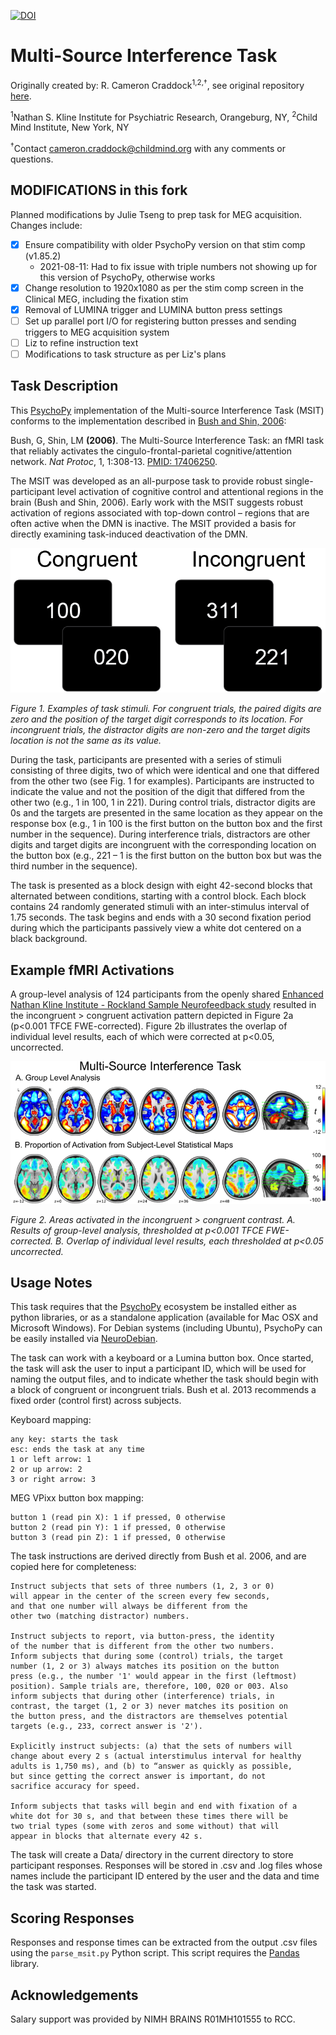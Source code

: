 [![DOI](https://zenodo.org/badge/9342/ccraddock/msit.svg)](https://zenodo.org/badge/latestdoi/9342/ccraddock/msit)

# Multi-Source Interference Task

Originally created by: R. Cameron Craddock<sup>1,2,†</sup>, see original repository [here](https://github.com/ccraddock/msit).

<sup>1</sup>Nathan S. Kline Institute for Psychiatric Research, Orangeburg, NY, <sup>2</sup>Child Mind Institute, New York, NY

<sup>†</sup>Contact [cameron.craddock@childmind.org](mailto:cameron.craddock@childmind.org) with any comments or questions.

## MODIFICATIONS in this fork

Planned modifications by Julie Tseng to prep task for MEG acquisition. Changes include:
- [x] Ensure compatibility with older PsychoPy version on that stim comp (v1.85.2)
    * 2021-08-11: Had to fix issue with triple numbers not showing up for this version of PsychoPy, otherwise works
- [x] Change resolution to 1920x1080 as per the stim comp screen in the Clinical MEG, including the fixation stim
- [x] Removal of LUMINA trigger and LUMINA button press settings
- [ ] Set up parallel port I/O for registering button presses and sending triggers to MEG acquisition system
- [ ] Liz to refine instruction text
- [ ] Modifications to task structure as per Liz's plans

## Task Description

This [PsychoPy](http://www.psychopy.org/) implementation of the Multi-source Interference Task (MSIT)
conforms to the implementation described in [Bush and Shin, 2006](http://www.nature.com/nprot/journal/v1/n1/full/nprot.2006.48.html):

Bush, G, Shin, LM **(2006)**. The Multi-Source Interference Task: an fMRI task that
reliably activates the cingulo-frontal-parietal cognitive/attention network.
*Nat Protoc*, 1, 1:308-13. [PMID: 17406250](http://www.ncbi.nlm.nih.gov/pubmed/17406250).

The MSIT was developed as an all-purpose task to provide robust single-participant level activation of cognitive control and attentional regions in the brain (Bush and Shin, 2006). Early work with the MSIT suggests robust activation of regions associated with top-down control  – regions that are often active when the DMN is inactive. The MSIT provided a basis for directly examining task-induced deactivation of the DMN.

![Fig. 1 Example of stimuli.](msit_stim2.png?raw=true "Fig. 1 Example of vignettes.")

*Figure 1. Examples of task stimuli. For congruent trials, the paired digits are zero and the position of the target digit corresponds to its location. For incongruent trials, the distractor digits are non-zero and the target digits location is not the same as its value.*

During the task, participants are presented with a series of stimuli consisting of three digits, two of which were identical and one that differed from the other two (see Fig. 1 for examples). Participants are instructed to indicate the value and not the position of the digit that differed from the other two (e.g., 1 in 100, 1 in 221). During control trials, distractor digits are 0s and the targets are presented in the same location as they appear on the response box (e.g., 1 in 100 is the first button on the button box and the first number in the sequence). During interference trials, distractors are other digits and target digits are incongruent with the corresponding location on the button box (e.g., 221 – 1 is the first button on the button box but was the third number in the sequence).

The task is presented as a block design with eight 42-second blocks that alternated between conditions, starting with a control block. Each block contains 24 randomly generated stimuli with an inter-stimulus interval of 1.75 seconds. The task begins and ends with a 30 second fixation period during which the participants passively view a white dot centered on a black background.

## Example fMRI Activations

A group-level analysis of 124 participants from the openly shared [Enhanced Nathan Kline Institute - Rockland Sample Neurofeedback study](http://fcon_1000.projects.nitrc.org/indi/enhanced/) resulted in the incongruent > congruent activation pattern depicted in Figure 2a (p<0.001 TFCE FWE-corrected). Figure 2b illustrates the overlap of individual level results, each of which were corrected at p<0.05, uncorrected.

![Fig. 2 Areas activated in the incongruent > congruent contrast.](task_results.png?raw=true "Fig. 2 Areas activated in the incongruent > congruent contrast.")

*Figure 2. Areas activated in the incongruent > congruent contrast. A. Results of group-level analysis, thresholded at p<0.001 TFCE FWE-corrected. B. Overlap of individual level results, each thresholded at p<0.05 uncorrected.*

## Usage Notes
This task requires that the [PsychoPy](http://www.psychopy.org/) ecosystem be installed either as python libraries, or as a standalone application (available for Mac OSX and Microsoft Windows). For Debian systems (including Ubuntu), PsychoPy can be easily installed via [NeuroDebian](http://neuro.debian.net/pkgs/psychopy.html?highlight=psychopy).

The task can work with a keyboard or a Lumina button box. Once started, the task will ask the user to input a participant ID, which will be used for naming the output files, and to indicate whether the task should begin with a block of congruent or incongruent trials. Bush et al. 2013 recommends a fixed order (control first) across subjects.

Keyboard mapping:

    any key: starts the task
    esc: ends the task at any time
    1 or left arrow: 1
    2 or up arrow: 2
    3 or right arrow: 3

MEG VPixx button box mapping:

    button 1 (read pin X): 1 if pressed, 0 otherwise
    button 2 (read pin Y): 1 if pressed, 0 otherwise
    button 3 (read pin Z): 1 if pressed, 0 otherwise


The task instructions are derived directly from Bush et al. 2006, and are copied here for completeness:

    Instruct subjects that sets of three numbers (1, 2, 3 or 0)
    will appear in the center of the screen every few seconds,
    and that one number will always be different from the
    other two (matching distractor) numbers.

    Instruct subjects to report, via button-press, the identity
    of the number that is different from the other two numbers.
    Inform subjects that during some (control) trials, the target
    number (1, 2 or 3) always matches its position on the button
    press (e.g., the number '1' would appear in the first (leftmost)
    position). Sample trials are, therefore, 100, 020 or 003. Also
    inform subjects that during other (interference) trials, in
    contrast, the target (1, 2 or 3) never matches its position on
    the button press, and the distractors are themselves potential
    targets (e.g., 233, correct answer is '2').

    Explicitly instruct subjects: (a) that the sets of numbers will
    change about every 2 s (actual interstimulus interval for healthy
    adults is 1,750 ms), and (b) to “answer as quickly as possible,
    but since getting the correct answer is important, do not
    sacrifice accuracy for speed.

    Inform subjects that tasks will begin and end with fixation of a
    white dot for 30 s, and that between these times there will be
    two trial types (some with zeros and some without) that will
    appear in blocks that alternate every 42 s.

The task will create a Data/ directory in the current directory to store participant responses. Responses will be stored in .csv and .log files whose names include the participant ID entered by the user and the data and time the task was started.

## Scoring Responses
Responses and response times can be extracted from the output .csv files using the ```parse_msit.py``` Python script. This script requires the [Pandas](http://pandas.pydata.org/) library.

## Acknowledgements
Salary support was provided by NIMH BRAINS R01MH101555 to RCC.
